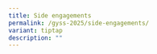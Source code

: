 ```yaml
---
title: Side engagements
permalink: /gyss-2025/side-engagements/
variant: tiptap
description: ""
---
```

